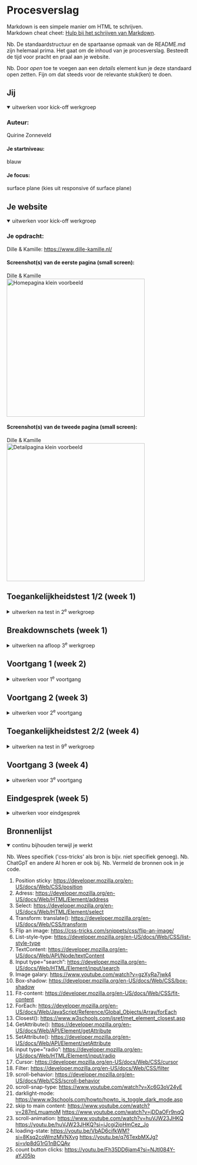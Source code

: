 # Procesverslag
Markdown is een simpele manier om HTML te schrijven.  
Markdown cheat cheet: [Hulp bij het schrijven van Markdown](https://github.com/adam-p/markdown-here/wiki/Markdown-Cheatsheet).

Nb. De standaardstructuur en de spartaanse opmaak van de README.md zijn helemaal prima. Het gaat om de inhoud van je procesverslag. Besteedt de tijd voor pracht en praal aan je website.

Nb. Door *open* toe te voegen aan een *details* element kun je deze standaard open zetten. Fijn om dat steeds voor de relevante stuk(ken) te doen.





## Jij

<details open>
  <summary>uitwerken voor kick-off werkgroep</summary>

  ### Auteur:
  Quirine Zonneveld

  #### Je startniveau:
  blauw

  #### Je focus:
  surface plane (kies uit responsive óf surface plane)
 
</details>





## Je website

<details open>
  <summary>uitwerken voor kick-off werkgroep</summary>

  ### Je opdracht:
  Dille & Kamille: https://www.dille-kamille.nl/

  #### Screenshot(s) van de eerste pagina (small screen): 
  Dille & Kamille  
<img src="readme-images/homePaginaKlein!.png" width="375px" alt="Homepagina klein voorbeeld">

  #### Screenshot(s) van de tweede pagina (small screen):
  Dille & Kamille  
  <img src="readme-images/detailPaginaKlein.png" width="375px" alt="Detailpagina klein voorbeeld">
</details>



## Toegankelijkheidstest 1/2 (week 1)

<details>
  <summary>uitwerken na test in 2<sup>e</sup> werkgroep</summary>

  ### Bevindingen
  Lijst met je bevindingen die in de test naar voren kwamen:
  - button, a & labels zijn niet omschreven
  - Errors in de website
  - Ze maken geen gebruik van een visuele focus style
  - homepage is niet responsive (een week later hadden ze dit opgelost)
  - Ze gebruiken vaak span & div i.p.v een heading
  - Ze maken geen gebruik van list elements (ol, ul, dl), dit doen ze dan in een div
  - Niet alle img hebben een alt attribute
  - Sommige decorative images hebben een ingevulde alt attribute
  - Er is niet gebruik gemaakt van een skip link.
  - dark and light mode zijn niet supported
</details>



## Breakdownschets (week 1)

<details>
  <summary>uitwerken na afloop 3<sup>e</sup> werkgroep</summary>

  ### de hele pagina: 
  <img src="readme-images/htmlStructuurHomepagina.png" width="375px" alt="html breakdown homepagina">
  <img src="readme-images/htmlStructuurDetailpagina.png" width="375px" alt="html breakdown detailpagina">

  ### dynamisch deel (bijv menu): 
  <img src="readme-images/dummy-plaatje.jpg" width="375px" alt="breakdown van een dynamisch deel">

  <!-- ### wellicht nog een dynamisch deel (bijv filter): 
  <img src="readme-images/dummy-plaatje.jpg" width="375px" alt="breakdown van nog een dynamisch deel"> -->

</details>





## Voortgang 1 (week 2)

<details>
  <summary>uitwerken voor 1<sup>e</sup> voortgang</summary>

  ### Stand van zaken
  hier dit ging goed & dit was lastig (neem ook screenshots op van delen van je website en code)

  vragen:
  1. bij sommige delen twijl ik of het een section / div / div in bovenste section / article is?
  2. hoe schrijf ik een ' in een p?
  3. geef ik de goede h aan de elementen?
  4. dropdown
  5. Bij de arrow button, heb ik een img in de button gedaan. Het laat de img echter niet zien, hoe kan dit?
  6. Detailpagina: zijn het twee losse ul?
  7. Wanneer gebruik ik grid en wanneer flexbox?
  8. classes of pseudo-elementen gebruiken?

<!-- 
  ### Agenda voor meeting
  samen met je groepje opstellen

  | student 1      | student 2          | student 3    | student 4        |
  | ---            | ---                | ---          | ---              |
  | dit bespreken  | en dit             | en ik dit    | en dan ik dat    |
  | en dat ook nog | dit als er tijd is | nog een punt | dit wil ik zeker |
  | ...            | ...                | ...          | ...              | -->


  ### Verslag van meeting
  hier na afloop snel de uitkomsten van de meeting vastleggen

  - Op de body een class plaatsen (dit heb ik later weer weggehaald)
  - Footer 'altijd in de buurt', 2 losse onderdelen
  - Flex bij de eerste

</details>





## Voortgang 2 (week 3)

<details>
  <summary>uitwerken voor 2<sup>e</sup> voortgang</summary>

  ### Stand van zaken
  hier dit ging goed & dit was lastig (neem ook screenshots op van delen van je website en code)

  vragen:
  1. Koken met krachtige kruiden: image heb ik geplaatst met top: … , kan dit ook op een andere manier (als ik nu content erboven plaats klopt de plaatsing niet meer.
  2. Benaming :root
  3. Errors in html
  4. Section in een section -> homepage h1??
  5. wanneer ik 4e section selecteert, selecteert het ook andere elementen, hoe kan dit?
  7. Fade-in navigatiemelding -> in ul?


  <!-- ### Agenda voor meeting
  samen met je groepje opstellen

  | student 1      | student 2          | student 3    | student 4        |
  | ---            | ---                | ---          | ---              |
  | dit bespreken  | en dit             | en ik dit    | en dan ik dat    |
  | en dat ook nog | dit als er tijd is | nog een punt | dit wil ik zeker |
  | ...            | ...                | ...          | ...              |
 -->

  ### Verslag van meeting
  hier na afloop snel de uitkomsten van de meeting vastleggen

  - animatie navigatiemelding, kan met twee lege p's. Een klas, met css een animatie. In javascript met time function class aan en uit zetten na zoveel seconden.
  - bovenkant homepagina in section

</details>





## Toegankelijkheidstest 2/2 (week 4)

<details>
  <summary>uitwerken na test in 9<sup>e</sup> werkgroep</summary>

  ### Bevindingen
  Lijst met je bevindingen die in de test naar voren kwamen (geef ook aan wat er verbeterd is):

  - Met de screenreader van mijn site gaat het elk element af en benoemd het ook de functie (zoals link, button, header, img). Bij de originele Dille & Kamille website weet je niet precies wat het is als je er op staat.
  - Je hoort bijvoorbeeld: Search button, You are currently on a button, group. To click this button, press Control-Option-Space. Search through site content Waar ben je naar op zoek?, search text field. Heading level 1, Theepot, steengoed, botanisch 1,8 liter
  - In de breadcrumbs leest het de > voor. (AXmarker). Greater than.
  - Ook leest de screenreader nu voor wat voor img het is (de alt tekst).
  - Buttons met alt=arrow. Zegt niet heel veel over wat je ermee kan doen. Omschrijven wat je ziet -> je hoeft niet aan te geven dat het een img is.
  - skip link plaatsen is belangrijk
  - decorative images heb ik bij sommige een alt -> deze moet null staan
  - Er zijn nog een paar kleine errors

</details>





## Voortgang 3 (week 4)

<details>
  <summary>uitwerken voor 3<sup>e</sup> voortgang</summary>

  ### Stand van zaken
  hier dit ging goed & dit was lastig (neem ook screenshots op van delen van je website en code)

  - Error javascript

<!-- 
  ### Agenda voor meeting
  samen met je groepje opstellen

  | student 1      | student 2          | student 3    | student 4        |
  | ---            | ---                | ---          | ---              |
  | dit bespreken  | en dit             | en ik dit    | en dan ik dat    |
  | en dat ook nog | dit als er tijd is | nog een punt | dit wil ik zeker |
  | ...            | ...                | ...          | ...              | -->


  ### Verslag van meeting
  hier na afloop snel de uitkomsten van de meeting vastleggen

  - In javascript schrijven dat de code bedoeld is voor specifieke pagina

</details>





## Eindgesprek (week 5)

<details>
  <summary>uitwerken voor eindgesprek</summary>

  ### Je uitkomst - karakteristiek screenshots:
  <img src="readme-images/eindresultaatHomepage.png" width="375px" alt="Eindresultaat homepage">
<img src="readme-images/eindresultaatDetailpagina.png" width="375px" alt="Eindresultaat homepage">

  ### Dit ging goed/Heb ik geleerd: 
  Ik heb geleerd hoe ik de root kan inzetten om gemakkelijk kleuren, font-size enz. aan te passen. Ook heb ik dit gebruikt in de darklight-mode, het herfst thema en bij het vergroten van de lettertypes.

  <img src="darklightmodeScreenshot.png" width="375px" alt="Darklight-mode">
  <img src="herfstthemaScreenshot.png" width="375px" alt="Herfst thema">


  ### Dit was lastig/Is niet gelukt:
  Sommige img zien er anders uit in de Safari browser, op Brave en Chrome werkt het wel precies zoals ik wil, op Safari support het iets niet.
  <img src="readme-images/safariScreenshot.png" width="375px" alt="Website op Safari">
</details>





## Bronnenlijst

<details open>
  <summary>continu bijhouden terwijl je werkt</summary>

  Nb. Wees specifiek ('css-tricks' als bron is bijv. niet specifiek genoeg). 
  Nb. ChatGpT en andere AI horen er ook bij.
  Nb. Vermeld de bronnen ook in je code.

  1. Position sticky: https://developer.mozilla.org/en-US/docs/Web/CSS/position
  2. Adress: https://developer.mozilla.org/en-US/docs/Web/HTML/Element/address 
  3. Select: https://developer.mozilla.org/en-US/docs/Web/HTML/Element/select 
  4. Transform: translate(): https://developer.mozilla.org/en-US/docs/Web/CSS/transform 
  5. Flip an image: https://css-tricks.com/snippets/css/flip-an-image/ 
  6. List-style-type: https://developer.mozilla.org/en-US/docs/Web/CSS/list-style-type
  7. TextContent: https://developer.mozilla.org/en-US/docs/Web/API/Node/textContent  
  8. Input type="search”: https://developer.mozilla.org/en-US/docs/Web/HTML/Element/input/search 
  9. Image galary: https://www.youtube.com/watch?v=gzXyRa7jwk4 
  10. Box-shadow: https://developer.mozilla.org/en-US/docs/Web/CSS/box-shadow
  11. Fit-content: https://developer.mozilla.org/en-US/docs/Web/CSS/fit-content 
  12. ForEach: https://developer.mozilla.org/en-US/docs/Web/JavaScript/Reference/Global_Objects/Array/forEach 
  13. Closest(): https://www.w3schools.com/jsref/met_element_closest.asp 
  14. GetAttribute(): https://developer.mozilla.org/en-US/docs/Web/API/Element/getAttribute 
  15. SetAttribute(): https://developer.mozilla.org/en-US/docs/Web/API/Element/setAttribute 
  16. input type="radio”: https://developer.mozilla.org/en-US/docs/Web/HTML/Element/input/radio 
  17. Cursor: https://developer.mozilla.org/en-US/docs/Web/CSS/cursor 
  18. Filter: https://developer.mozilla.org/en-US/docs/Web/CSS/filter 
  19. scroll-behavior: https://developer.mozilla.org/en-US/docs/Web/CSS/scroll-behavior
  20. scroll-snap-type: https://www.youtube.com/watch?v=Xc6G3oV24yE
  21. darklight-mode: https://www.w3schools.com/howto/howto_js_toggle_dark_mode.asp
  22. skip to main content: https://www.youtube.com/watch?v=287mLmuamoM https://www.youtube.com/watch?v=jDDaOFr9nqQ 
  23. scroll-animation: https://www.youtube.com/watch?v=huVJW23JHKQ https://youtu.be/huVJW23JHKQ?si=iJcgi2joHmCez_Jo 
  24. loading-state: https://youtu.be/VbAD6cifkWM?si=8Ksq2coWmzMVNXvg https://youtu.be/q76TexbMXJg?si=vlp8dG1rG1nBCQAv
  25. count button clicks: https://youtu.be/Fh35DD6jam4?si=NJtl084Y-aYJ05Ip 
</details>
